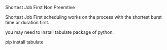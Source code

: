 Shortest Job First Non Preemtive

Shortest Job First scheduling works on the process with the shortest burst time or duration first.

you may need to install tabulate package of python.

pip install tabulate
